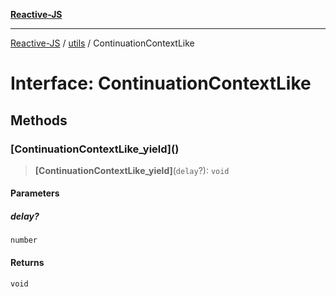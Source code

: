 [**Reactive-JS**](../../README.md)

***

[Reactive-JS](../../README.md) / [utils](../README.md) / ContinuationContextLike

# Interface: ContinuationContextLike

## Methods

### \[ContinuationContextLike\_yield\]()

> **\[ContinuationContextLike\_yield\]**(`delay`?): `void`

#### Parameters

##### delay?

`number`

#### Returns

`void`
